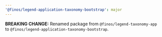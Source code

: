 ```yaml
---
'@finos/legend-application-taxonomy-bootstrap': major
---
```


**BREAKING CHANGE:** Renamed package from `@finos/legend-taxonomy-app` to `@finos/legend-application-taxonomy-bootstrap`.
